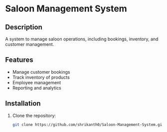 # Saloon Management System

## Description
A system to manage saloon operations, including bookings, inventory, and customer management.

## Features
- Manage customer bookings
- Track inventory of products
- Employee management
- Reporting and analytics

## Installation
1. Clone the repository:
   ```bash
   git clone https://github.com/shrikanth0/Saloon-Management-System.git
